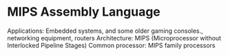 # MIPS Assembly Language

Applications: Embedded systems, and some older gaming consoles., networking equipment, routers
Architecture: MIPS (Microprocessor without Interlocked Pipeline Stages)
Common processor: MIPS family processors